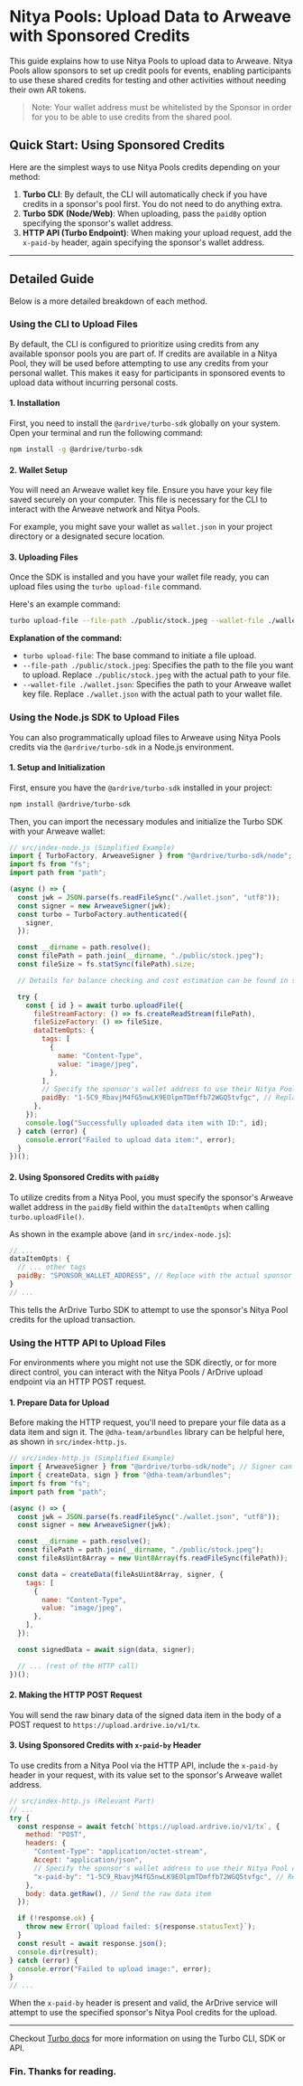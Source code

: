 # Nitya Pools: Upload Data to Arweave with Sponsored Credits

This guide explains how to use Nitya Pools to upload data to Arweave. Nitya Pools allow sponsors to set up credit pools for events, enabling participants to use these shared credits for testing and other activities without needing their own AR tokens.

> Note: Your wallet address must be whitelisted by the Sponsor in order for you to be able to use credits from the shared pool.

## Quick Start: Using Sponsored Credits

Here are the simplest ways to use Nitya Pools credits depending on your method:

1.  **Turbo CLI**: By default, the CLI will automatically check if you have credits in a sponsor's pool first. You do not need to do anything extra.
2.  **Turbo SDK (Node/Web)**: When uploading, pass the `paidBy` option specifying the sponsor's wallet address.
3.  **HTTP API (Turbo Endpoint)**: When making your upload request, add the `x-paid-by` header, again specifying the sponsor's wallet address.

---

## Detailed Guide

Below is a more detailed breakdown of each method.

### Using the CLI to Upload Files

By default, the CLI is configured to prioritize using credits from any available sponsor pools you are part of. If credits are available in a Nitya Pool, they will be used before attempting to use any credits from your personal wallet. This makes it easy for participants in sponsored events to upload data without incurring personal costs.

#### 1. Installation

First, you need to install the `@ardrive/turbo-sdk` globally on your system. Open your terminal and run the following command:

```bash
npm install -g @ardrive/turbo-sdk
```

#### 2. Wallet Setup

You will need an Arweave wallet key file. Ensure you have your key file saved securely on your computer. This file is necessary for the CLI to interact with the Arweave network and Nitya Pools.

For example, you might save your wallet as `wallet.json` in your project directory or a designated secure location.

#### 3. Uploading Files

Once the SDK is installed and you have your wallet file ready, you can upload files using the `turbo upload-file` command.

Here's an example command:

```bash
turbo upload-file --file-path ./public/stock.jpeg --wallet-file ./wallet.json
```

**Explanation of the command:**

- `turbo upload-file`: The base command to initiate a file upload.
- `--file-path ./public/stock.jpeg`: Specifies the path to the file you want to upload. Replace `./public/stock.jpeg` with the actual path to your file.
- `--wallet-file ./wallet.json`: Specifies the path to your Arweave wallet key file. Replace `./wallet.json` with the actual path to your wallet file.

### Using the Node.js SDK to Upload Files

You can also programmatically upload files to Arweave using Nitya Pools credits via the `@ardrive/turbo-sdk` in a Node.js environment.

#### 1. Setup and Initialization

First, ensure you have the `@ardrive/turbo-sdk` installed in your project:

```bash
npm install @ardrive/turbo-sdk
```

Then, you can import the necessary modules and initialize the Turbo SDK with your Arweave wallet:

```javascript
// src/index-node.js (Simplified Example)
import { TurboFactory, ArweaveSigner } from "@ardrive/turbo-sdk/node";
import fs from "fs";
import path from "path";

(async () => {
  const jwk = JSON.parse(fs.readFileSync("./wallet.json", "utf8"));
  const signer = new ArweaveSigner(jwk);
  const turbo = TurboFactory.authenticated({
    signer,
  });

  const __dirname = path.resolve();
  const filePath = path.join(__dirname, "./public/stock.jpeg");
  const fileSize = fs.statSync(filePath).size;

  // Details for balance checking and cost estimation can be found in src/index-node.js

  try {
    const { id } = await turbo.uploadFile({
      fileStreamFactory: () => fs.createReadStream(filePath),
      fileSizeFactory: () => fileSize,
      dataItemOpts: {
        tags: [
          {
            name: "Content-Type",
            value: "image/jpeg",
          },
        ],
        // Specify the sponsor's wallet address to use their Nitya Pool credits
        paidBy: "1-5C9_RbavjM4fG5nwLK9EOlpmTDmffb72WGQ5tvfgc", // Replace with actual sponsor wallet address
      },
    });
    console.log("Successfully uploaded data item with ID:", id);
  } catch (error) {
    console.error("Failed to upload data item:", error);
  }
})();
```

#### 2. Using Sponsored Credits with `paidBy`

To utilize credits from a Nitya Pool, you must specify the sponsor's Arweave wallet address in the `paidBy` field within the `dataItemOpts` when calling `turbo.uploadFile()`.

As shown in the example above (and in `src/index-node.js`):

```javascript
// ...
dataItemOpts: {
  // ... other tags
  paidBy: "SPONSOR_WALLET_ADDRESS", // Replace with the actual sponsor's wallet address
}
// ...
```

This tells the ArDrive Turbo SDK to attempt to use the sponsor's Nitya Pool credits for the upload transaction.

### Using the HTTP API to Upload Files

For environments where you might not use the SDK directly, or for more direct control, you can interact with the Nitya Pools / ArDrive upload endpoint via an HTTP POST request.

#### 1. Prepare Data for Upload

Before making the HTTP request, you'll need to prepare your file data as a data item and sign it. The `@dha-team/arbundles` library can be helpful here, as shown in `src/index-http.js`.

```javascript
// src/index-http.js (Simplified Example)
import { ArweaveSigner } from "@ardrive/turbo-sdk/node"; // Signer can be from turbo-sdk
import { createData, sign } from "@dha-team/arbundles";
import fs from "fs";
import path from "path";

(async () => {
  const jwk = JSON.parse(fs.readFileSync("./wallet.json", "utf8"));
  const signer = new ArweaveSigner(jwk);

  const __dirname = path.resolve();
  const filePath = path.join(__dirname, "./public/stock.jpeg");
  const fileAsUint8Array = new Uint8Array(fs.readFileSync(filePath));

  const data = createData(fileAsUint8Array, signer, {
    tags: [
      {
        name: "Content-Type",
        value: "image/jpeg",
      },
    ],
  });

  const signedData = await sign(data, signer);

  // ... (rest of the HTTP call)
})();
```

#### 2. Making the HTTP POST Request

You will send the raw binary data of the signed data item in the body of a POST request to `https://upload.ardrive.io/v1/tx`.

#### 3. Using Sponsored Credits with `x-paid-by` Header

To use credits from a Nitya Pool via the HTTP API, include the `x-paid-by` header in your request, with its value set to the sponsor's Arweave wallet address.

```javascript
// src/index-http.js (Relevant Part)
// ...
try {
  const response = await fetch(`https://upload.ardrive.io/v1/tx`, {
    method: "POST",
    headers: {
      "Content-Type": "application/octet-stream",
      Accept: "application/json",
      // Specify the sponsor's wallet address to use their Nitya Pool credits
      "x-paid-by": "1-5C9_RbavjM4fG5nwLK9EOlpmTDmffb72WGQ5tvfgc", // Replace with actual sponsor wallet address
    },
    body: data.getRaw(), // Send the raw data item
  });

  if (!response.ok) {
    throw new Error(`Upload failed: ${response.statusText}`);
  }
  const result = await response.json();
  console.dir(result);
} catch (error) {
  console.error("Failed to upload image:", error);
}
// ...
```

When the `x-paid-by` header is present and valid, the ArDrive service will attempt to use the specified sponsor's Nitya Pool credits for the upload.

---

Checkout [Turbo docs](https://docs.ardrive.io/docs/turbo/what-is-turbo.html) for more information on using the Turbo CLI, SDK or API.

### Fin. Thanks for reading.
